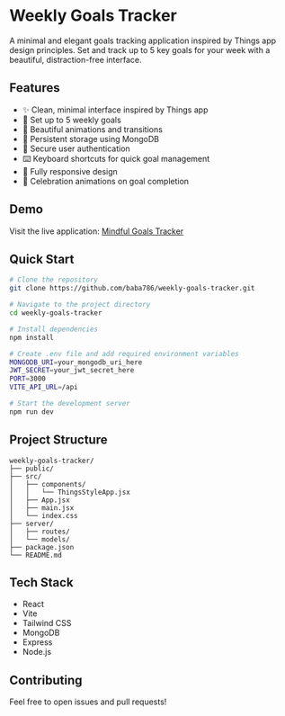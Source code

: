 # Weekly Goals Tracker

A minimal and elegant goals tracking application inspired by Things app design principles. Set and track up to 5 key goals for your week with a beautiful, distraction-free interface.

## Features

- ✨ Clean, minimal interface inspired by Things app
- 🎯 Set up to 5 weekly goals
- 🌟 Beautiful animations and transitions
- 💾 Persistent storage using MongoDB
- 🔐 Secure user authentication
- ⌨️ Keyboard shortcuts for quick goal management
- 📱 Fully responsive design
- 🎉 Celebration animations on goal completion

## Demo

Visit the live application: [Mindful Goals Tracker](https://mindful-goals-tracker.vercel.app)

## Quick Start

```bash
# Clone the repository
git clone https://github.com/baba786/weekly-goals-tracker.git

# Navigate to the project directory
cd weekly-goals-tracker

# Install dependencies
npm install

# Create .env file and add required environment variables
MONGODB_URI=your_mongodb_uri_here
JWT_SECRET=your_jwt_secret_here
PORT=3000
VITE_API_URL=/api

# Start the development server
npm run dev
```

## Project Structure

```
weekly-goals-tracker/
├── public/
├── src/
│   ├── components/
│   │   └── ThingsStyleApp.jsx
│   ├── App.jsx
│   ├── main.jsx
│   └── index.css
├── server/
│   ├── routes/
│   └── models/
├── package.json
└── README.md
```

## Tech Stack

- React
- Vite
- Tailwind CSS
- MongoDB
- Express
- Node.js

## Contributing

Feel free to open issues and pull requests!